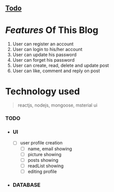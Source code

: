 ## [Todo](#TODO)
# *Features* Of This Blog 

1. User can register an account
2. User can login to his/her account
3. User can update his password 
4. User can forget his password
5. User can create, read, delete and update post 
6. User can like, comment and reply on post
# Technology used
>reactjs, nodejs, mongoose, msterial ui










### TODO
* ### UI 
  * [ ] user profile creation
    * [ ] name, email  showing 
    * [ ] picture showing 
    * [ ] posts showing
    * [ ] readList showing 
    * [ ] editing  profile 
* ### DATABASE
